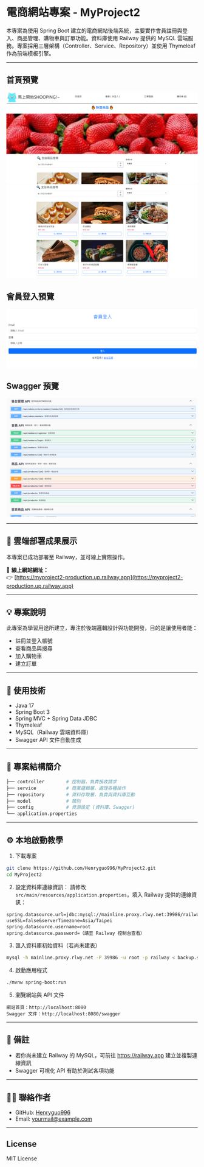 # 電商網站專案 - MyProject2

本專案為使用 Spring Boot 建立的電商網站後端系統，主要實作會員註冊與登入、商品管理、購物車與訂單功能。資料庫使用 Railway 提供的 MySQL 雲端服務。專案採用三層架構（Controller、Service、Repository）並使用 Thymeleaf 作為前端模板引擎。

---

## 首頁預覽
![首頁畫面](https://github.com/Henryguo996/MyProject2/blob/main/screenshots/home01.png)
![首頁畫面](https://github.com/Henryguo996/MyProject2/blob/main/screenshots/home02.png)

## 會員登入預覽
![會員登入畫面](https://github.com/Henryguo996/MyProject2/blob/main/screenshots/login.png)

## Swagger 預覽
![Swagger 畫面](https://github.com/Henryguo996/MyProject2/blob/main/screenshots/swagger.png)

---

## 🚀 雲端部署成果展示

本專案已成功部署至 Railway，並可線上實際操作。

🔗 **線上網站網址：**  
👉 [https://myproject2-production.up.railway.app](https://myproject2-production.up.railway.app)

---


## 💡 專案說明

此專案為學習用途所建立，專注於後端邏輯設計與功能開發，目的是讓使用者能：
- 註冊並登入帳號
- 查看商品與搜尋
- 加入購物車
- 建立訂單

---

## 🔧 使用技術

- Java 17
- Spring Boot 3
- Spring MVC + Spring Data JDBC
- Thymeleaf
- MySQL（Railway 雲端資料庫）
- Swagger API 文件自動生成

---

## 📂 專案結構簡介

```bash
├── controller        # 控制器，負責接收請求
├── service           # 商業邏輯層，處理各種操作
├── repository        # 資料存取層，負責與資料庫互動
├── model             # 類別
├── config            # 資源設定 (資料庫、Swagger)
└── application.properties
```

---


## ⚙️ 本地啟動教學

1. 下載專案
```bash
git clone https://github.com/Henryguo996/MyProject2.git
cd MyProject2
```

2. 設定資料庫連線資訊：
請修改 `src/main/resources/application.properties`，填入 Railway 提供的連線資訊：

```properties
spring.datasource.url=jdbc:mysql://mainline.proxy.rlwy.net:39986/railway?useSSL=false&serverTimezone=Asia/Taipei
spring.datasource.username=root
spring.datasource.password=（請至 Railway 控制台查看）
```

3. 匯入資料庫初始資料（若尚未建表）
```bash
mysql -h mainline.proxy.rlwy.net -P 39986 -u root -p railway < backup.sql
```

4. 啟動應用程式
```bash
./mvnw spring-boot:run
```

5. 瀏覽網站與 API 文件
```
網站首頁：http://localhost:8080
Swagger 文件：http://localhost:8080/swagger
```

---

## 📌 備註

- 若你尚未建立 Railway 的 MySQL，可前往 https://railway.app 建立並複製連線資訊
- Swagger 可視化 API 有助於測試各項功能

---

## 🙋‍♂️ 聯絡作者

- GitHub: [Henryguo996](https://github.com/Henryguo996)
- Email: yourmail@example.com

---

## License

MIT License
